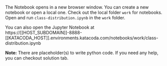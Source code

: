The Notebook opens in a new browser window. You can create a new notebook or open a local one. Check out the local folder `work` for notebooks. Open and run `class-distribution.ipynb` in the `work` folder.

You can also open the Jupyter Notebook at https://[[HOST_SUBDOMAIN]]-8888-[[KATACODA_HOST]].environments.katacoda.com/notebooks/work/class-distribution.ipynb

**Note:**
There are placeholder(s) to write python code. If you need any help, you can checkout solution tab.